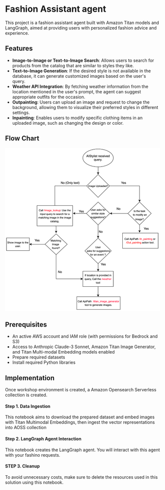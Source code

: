# Fashion Assistant agent
This project is a fashion assistant agent built with Amazon Titan models and LangGraph, aimed at providing users with personalized fashion advice and experience.

## Features

- **Image-to-Image or Text-to-Image Search**: Allows users to search for products from the catalog that are similar to styles they like.
- **Text-to-Image Generation**: If the desired style is not available in the database, it can generate customized images based on the user's query.
- **Weather API Integration**: By fetching weather information from the location mentioned in the user's prompt, the agent can suggest appropriate outfits for the occasion.
- **Outpainting**: Users can upload an image and request to change the background, allowing them to visualize their preferred styles in different settings.
- **Inpainting**: Enables users to modify specific clothing items in an uploaded image, such as changing the design or color.

## Flow Chart
![Flow Chart](images/flowchart_agent.png)


## Prerequisites

- An active AWS account and IAM role (with permissions for Bedrock and S3)
- Access to Anthropic Claude-3 Sonnet, Amazon Titan Image Generator, and Titan Multi-modal Embedding models enabled
- Prepare required datasets 
- Install required Python libraries 

## Implementation

Once workshop environment is created, a Amazon Opensearch Serverless collection is created.

#### Step 1. Data Ingestion

This notebook aims to download the prepared dataset and embed images with Titan Multimodal Embeddings, then ingest the vector representations into AOSS collection

#### Step 2. LangGraph Agent Interaction

This notebook creates the LangGraph agent. You will interact with this agent with your fashino requests.


#### STEP 3. Cleanup

To avoid unnecessary costs, make sure to delete the resources used in this solution using this notebook.
